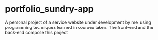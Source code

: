 # portfolio_sundry-app

A personal project of a service website under development by me, using programming techniques learned in courses taken.
The front-end and the back-end compose this project
